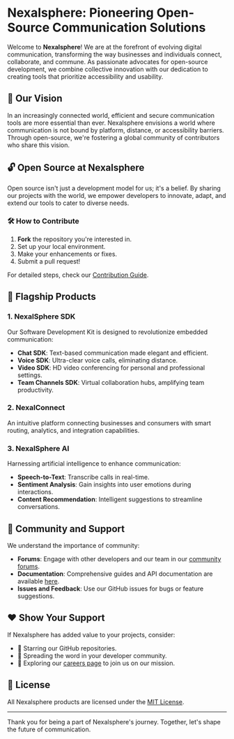 # Nexalsphere: Pioneering Open-Source Communication Solutions



Welcome to **Nexalsphere**! We are at the forefront of evolving digital communication, transforming the way businesses and individuals connect, collaborate, and commune. As passionate advocates for open-source development, we combine collective innovation with our dedication to creating tools that prioritize accessibility and usability.

## 🌟 Our Vision

In an increasingly connected world, efficient and secure communication tools are more essential than ever. Nexalsphere envisions a world where communication is not bound by platform, distance, or accessibility barriers. Through open-source, we're fostering a global community of contributors who share this vision.

## 🔓 Open Source at Nexalsphere

Open source isn't just a development model for us; it's a belief. By sharing our projects with the world, we empower developers to innovate, adapt, and extend our tools to cater to diverse needs.

### 🛠 How to Contribute

1. **Fork** the repository you're interested in.
2. Set up your local environment.
3. Make your enhancements or fixes.
4. Submit a pull request!

For detailed steps, check our [Contribution Guide](./CONTRIBUTING.md).

## 🚀 Flagship Products

### 1. NexalSphere SDK

Our Software Development Kit is designed to revolutionize embedded communication:

- **Chat SDK**: Text-based communication made elegant and efficient.
- **Voice SDK**: Ultra-clear voice calls, eliminating distance.
- **Video SDK**: HD video conferencing for personal and professional settings.
- **Team Channels SDK**: Virtual collaboration hubs, amplifying team productivity.

### 2. NexalConnect 

An intuitive platform connecting businesses and consumers with smart routing, analytics, and integration capabilities.

### 3. NexalSphere AI

Harnessing artificial intelligence to enhance communication:

- **Speech-to-Text**: Transcribe calls in real-time.
- **Sentiment Analysis**: Gain insights into user emotions during interactions.
- **Content Recommendation**: Intelligent suggestions to streamline conversations.

## 📢 Community and Support

We understand the importance of community:

- **Forums**: Engage with other developers and our team in our [community forums](link-to-forums).
- **Documentation**: Comprehensive guides and API documentation are available [here](link-to-docs).
- **Issues and Feedback**: Use our GitHub issues for bugs or feature suggestions.

## ❤️ Show Your Support

If Nexalsphere has added value to your projects, consider:

- 🌟 Starring our GitHub repositories.
- 📢 Spreading the word in your developer community.
- 💼 Exploring our [careers page](link-to-careers) to join us on our mission.

## 📜 License

All Nexalsphere products are licensed under the [MIT License](./LICENSE).

---

Thank you for being a part of Nexalsphere's journey. Together, let's shape the future of communication.
